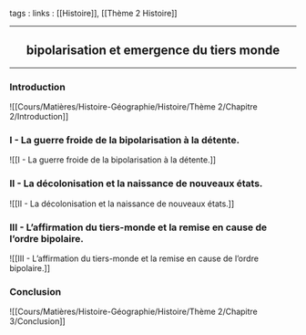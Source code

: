 tags : 
links : [[Histoire]], [[Thème 2 Histoire]]

****

<h2 style="text-align: center;">bipolarisation et emergence du tiers monde</h2>

****


### Introduction 

![[Cours/Matières/Histoire-Géographie/Histoire/Thème 2/Chapitre 2/Introduction]]

### I - La guerre froide de la bipolarisation à la détente.

![[I - La guerre froide de la bipolarisation à la détente.]]


### II - La décolonisation et la naissance de nouveaux états.

![[II - La décolonisation et la naissance de nouveaux états.]]

### III - L’affirmation du tiers-monde et la remise en cause de l’ordre bipolaire.

![[III - L’affirmation du tiers-monde et la remise en cause de l’ordre bipolaire.]]

### Conclusion 

![[Cours/Matières/Histoire-Géographie/Histoire/Thème 2/Chapitre 3/Conclusion]]

